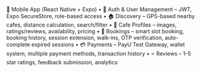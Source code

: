 

📱 Mobile App (React Native + Expo)
• 🔐 Auth & User Management – JWT, Expo SecureStore, role-based access
• 🏠 Discovery – GPS-based nearby cafes, distance calculation, search/filter
• 🏪 Cafe Profiles – images, ratings/reviews, availability, pricing
• 📅 Bookings – smart slot booking, booking history, session extension, walk-ins, OTP verification, auto-complete expired sessions
• 💳 Payments – PayU Test Gateway, wallet system, multiple payment methods, transaction history
• ⭐ Reviews – 1–5 star ratings, feedback submission, analytics
